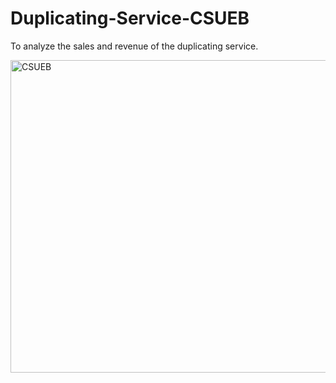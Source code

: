 # Duplicating-Service-CSUEB
To analyze the sales and revenue of the duplicating service.

<img src="https://user-images.githubusercontent.com/55968160/76005221-95033000-5ebf-11ea-8a5d-4b9a2651b803.png" alt="CSUEB" width="600" height="500">
